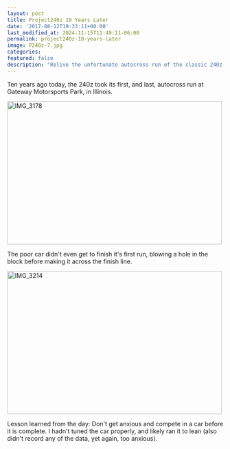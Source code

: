```yaml
---
layout: post
title: Project240z 10 Years Later
date: '2017-08-12T19:33:11+00:00'
last_modified_at: 2024-11-15T11:49:11-06:00
permalink: project240z-10-years-later
image: P240z-7.jpg
categories: 
featured: false
description: "Relive the unfortunate autocross run of the classic 240z at Gateway Motorsports Park ten years ago. The blog post unfolds the dramatic event and shares a cautionary tale for car enthusiasts about the importance of proper tuning before competition."
---
```


Ten years ago today, the 240z took its first, and last, autocross run at Gateway Motorsports Park, in Illinois.

<a title="IMG_3178" href="https://www.flickr.com/photos/chammond/1099789651/" data-footer="true" data-flickr-embed="true"><img width="500" height="333" alt="IMG_3178" src="https://farm2.staticflickr.com/1337/1099789651_2c9cdb1f4a.jpg"></a><script async src="//embedr.flickr.com/assets/client-code.js" charset="utf-8"></script> 


The poor car didn't even get to finish it's first run, blowing a hole in the block before making it across the finish line.

 <a title="IMG_3214" href="https://www.flickr.com/photos/chammond/1099962521/in/photostream/" data-footer="true" data-flickr-embed="true"><img width="500" height="333" alt="IMG_3214" src="https://farm2.staticflickr.com/1126/1099962521_74ca8f47dc.jpg"></a><script async src="//embedr.flickr.com/assets/client-code.js" charset="utf-8"></script> 

Lesson learned from the day: Don't get anxious and compete in a car before it is complete. I hadn't tuned the car properly, and likely ran it to lean (also didn't record any of the data, yet again, too anxious). 



